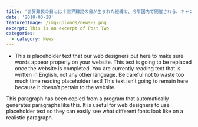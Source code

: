 ```yaml
---
title: '世界難民の日とは？世界難民の日が生まれた経緯と、今年国内で開催される、キャンペーンやイベントをまとめました。'
date: '2018-03-28'
featuredImage: /img/uploads/news-2.png
excerpt: This is an excerpt of Post Two
categories:
  - category: News
---
```


* This is placeholder text that our web designers put here to make sure words appear properly on your website. This text is going to be replaced once the website is completed. You are currently reading text that is written in English, not any other language. Be careful not to waste too much time reading placeholder text! This text isn’t going to remain here because it doesn't pertain to the website.

This paragraph has been copied from a program that automatically generates paragraphs like this. It is useful for web designers to use placeholder text so they can easily see what different fonts look like on a realistic paragraph.
